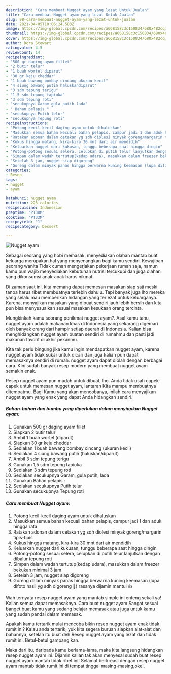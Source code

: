 ```yaml
---
description: "Cara membuat Nugget ayam yang lezat Untuk Jualan"
title: "Cara membuat Nugget ayam yang lezat Untuk Jualan"
slug: 98-cara-membuat-nugget-ayam-yang-lezat-untuk-jualan
date: 2021-04-05T10:06:24.503Z
image: https://img-global.cpcdn.com/recipes/a668158c3c150834/680x482cq70/nugget-ayam-foto-resep-utama.jpg
thumbnail: https://img-global.cpcdn.com/recipes/a668158c3c150834/680x482cq70/nugget-ayam-foto-resep-utama.jpg
cover: https://img-global.cpcdn.com/recipes/a668158c3c150834/680x482cq70/nugget-ayam-foto-resep-utama.jpg
author: Dora Stewart
ratingvalue: 4.5
reviewcount: 14
recipeingredient:
- "500 gr daging ayam fillet"
- "2 butir telur"
- "1 buah wortel diparut"
- "30 gr keju cheddar"
- "1 buah bawang bombay cincang ukuran kecil"
- "4 siung bawang putih haluskandiparut"
- "3 sdm tepung terigu"
- "1,5 sdm tepung tapioka"
- "3 sdm tepung roti"
- "secukupnya Garam gula putih lada"
- " Bahan pelapis "
- "secukupnya Putih telur"
- "secukupnya Tepung roti"
recipeinstructions:
- "Potong kecil-kecil daging ayam untuk dihaluskan"
- "Masukkan semua bahan kecuali bahan pelapis, campur jadi 1 dan aduk hingga rata"
- "Ratakan adonan dalam cetakan yg sdh diolesi minyak goreng/margarin tipis-tipis"
- "Kukus hingga matang, kira-kira 30 mnt dari air mendidih"
- "Keluarkan nugget dari kukusan, tunggu beberapa saat hingga dingin"
- "Potong-potong sesuai selera, celupkan di putih telur lanjutkan dengan dibalur tepung roti"
- "Simpan dalam wadah tertutup(kedap udara), masukkan dalam freezer bekukan minimal 3 jam"
- "Setelah 3 jam, nugget siap digoreng"
- "Goreng dalam minyak panas hingga berwarna kuning keemasan (lupa difoto hasil yg sdh digoreng 🤭) rasanya dijamin mantul 👍"
categories:
- Resep
tags:
- nugget
- ayam

katakunci: nugget ayam 
nutrition: 223 calories
recipecuisine: Indonesian
preptime: "PT38M"
cooktime: "PT33M"
recipeyield: "1"
recipecategory: Dessert

---
```



![Nugget ayam](https://img-global.cpcdn.com/recipes/a668158c3c150834/680x482cq70/nugget-ayam-foto-resep-utama.jpg)

Sebagai seorang yang hobi memasak, menyediakan olahan mantab buat keluarga merupakan hal yang menyenangkan bagi kamu sendiri. Kewajiban seorang  wanita Tidak cuman mengerjakan pekerjaan rumah saja, namun kamu pun wajib menyediakan kebutuhan nutrisi tercukupi dan juga olahan yang dikonsumsi anak-anak harus nikmat.

Di zaman  saat ini, kita memang dapat memesan masakan siap saji meski tanpa harus ribet membuatnya terlebih dahulu. Tapi banyak juga lho mereka yang selalu mau memberikan hidangan yang terlezat untuk keluarganya. Karena, menyajikan masakan yang dibuat sendiri jauh lebih bersih dan kita pun bisa menyesuaikan sesuai masakan kesukaan orang tercinta. 



Mungkinkah kamu seorang penikmat nugget ayam?. Asal kamu tahu, nugget ayam adalah makanan khas di Indonesia yang sekarang digemari oleh banyak orang dari hampir setiap daerah di Indonesia. Kalian bisa menghidangkan nugget ayam buatan sendiri di rumahmu dan pasti jadi makanan favorit di akhir pekanmu.

Kita tak perlu bingung jika kamu ingin mendapatkan nugget ayam, karena nugget ayam tidak sukar untuk dicari dan juga kalian pun dapat memasaknya sendiri di rumah. nugget ayam dapat diolah dengan berbagai cara. Kini sudah banyak resep modern yang membuat nugget ayam semakin enak.

Resep nugget ayam pun mudah untuk dibuat, lho. Anda tidak usah capek-capek untuk memesan nugget ayam, lantaran Kita mampu membuatnya ditempatmu. Bagi Kamu yang akan mencobanya, inilah cara menyajikan nugget ayam yang enak yang dapat Anda hidangkan sendiri.

<!--inarticleads1-->

##### Bahan-bahan dan bumbu yang diperlukan dalam menyiapkan Nugget ayam:

1. Gunakan 500 gr daging ayam fillet
1. Siapkan 2 butir telur
1. Ambil 1 buah wortel (diparut)
1. Siapkan 30 gr keju cheddar
1. Sediakan 1 buah bawang bombay cincang (ukuran kecil)
1. Sediakan 4 siung bawang putih (haluskan/diparut)
1. Ambil 3 sdm tepung terigu
1. Gunakan 1,5 sdm tepung tapioka
1. Sediakan 3 sdm tepung roti
1. Sediakan secukupnya Garam, gula putih, lada
1. Gunakan  Bahan pelapis :
1. Sediakan secukupnya Putih telur
1. Gunakan secukupnya Tepung roti




<!--inarticleads2-->

##### Cara membuat Nugget ayam:

1. Potong kecil-kecil daging ayam untuk dihaluskan
1. Masukkan semua bahan kecuali bahan pelapis, campur jadi 1 dan aduk hingga rata
1. Ratakan adonan dalam cetakan yg sdh diolesi minyak goreng/margarin tipis-tipis
1. Kukus hingga matang, kira-kira 30 mnt dari air mendidih
1. Keluarkan nugget dari kukusan, tunggu beberapa saat hingga dingin
1. Potong-potong sesuai selera, celupkan di putih telur lanjutkan dengan dibalur tepung roti
1. Simpan dalam wadah tertutup(kedap udara), masukkan dalam freezer bekukan minimal 3 jam
1. Setelah 3 jam, nugget siap digoreng
1. Goreng dalam minyak panas hingga berwarna kuning keemasan (lupa difoto hasil yg sdh digoreng 🤭) rasanya dijamin mantul 👍




Wah ternyata resep nugget ayam yang mantab simple ini enteng sekali ya! Kalian semua dapat memasaknya. Cara buat nugget ayam Sangat sesuai banget buat kamu yang sedang belajar memasak atau juga untuk kamu yang sudah pandai dalam memasak.

Apakah kamu tertarik mulai mencoba bikin resep nugget ayam enak tidak rumit ini? Kalau anda tertarik, yuk kita segera buruan siapkan alat-alat dan bahannya, setelah itu buat deh Resep nugget ayam yang lezat dan tidak rumit ini. Betul-betul gampang kan. 

Maka dari itu, daripada kamu berlama-lama, maka kita langsung hidangkan resep nugget ayam ini. Dijamin kalian tak akan menyesal sudah buat resep nugget ayam mantab tidak ribet ini! Selamat berkreasi dengan resep nugget ayam mantab tidak rumit ini di tempat tinggal masing-masing,oke!.

